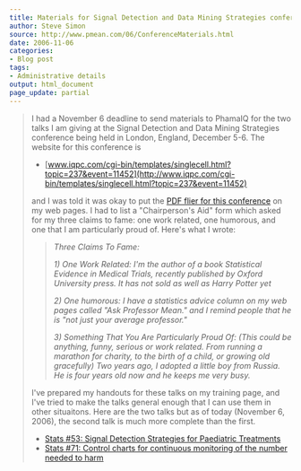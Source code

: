 ```yaml
---
title: Materials for Signal Detection and Data Mining Strategies conference
author: Steve Simon
source: http://www.pmean.com/06/ConferenceMaterials.html
date: 2006-11-06
categories:
- Blog post
tags:
- Administrative details
output: html_document
page_update: partial
---
```


> I had a November 6 deadline to send materials to PhamaIQ for the two
> talks I am giving at the Signal Detection and Data Mining Strategies
> conference being held in London, England, December 5-6. The website
> for this conference is
>
> -   [www.iqpc.com/cgi-bin/templates/singlecell.html?topic=237&event=11452](http://www.iqpc.com/cgi-bin/templates/singlecell.html?topic=237&event=11452)
>
> and I was told it was okay to put the [PDF flier for this
> conference](../00files/LondonBrochure.pdf) on my web pages. I had to
> list a "Chairperson's Aid" form which asked for my three claims to
> fame: one work related, one humorous, and one that I am particularly
> proud of. Here's what I wrote:
>
> > *Three Claims To Fame:*
> >
> > *1) One Work Related: I'm the author of a book Statistical Evidence
> > in Medical Trials, recently published by Oxford University press. It
> > has not sold as well as Harry Potter yet*
> >
> > *2) One humorous: I have a statistics advice column on my web pages
> > called "Ask Professor Mean." and I remind people that he is "not
> > just your average professor."*
> >
> > *3) Something That You Are Particularly Proud Of: (This could be
> > anything, funny, serious or work related. From running a marathon
> > for charity, to the birth of a child, or growing old gracefully) Two
> > years ago, I adopted a little boy from Russia. He is four years old
> > now and he keeps me very busy.*
>
> I've prepared my handouts for these talks on my training page, and
> I've tried to make the talks general enough that I can use them in
> other situaitons. Here are the two talks but as of today (November 6,
> 2006), the second talk is much more complete than the first.
>
> -   [Stats \#53: Signal Detection Strategies for Paediatric
>     Treatments](../training/hand53.asp)
> -   [Stats \#71: Control charts for continuous monitoring of the
>     number needed to harm](../training/hand71.asp)

